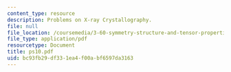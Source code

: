 ```yaml
---
content_type: resource
description: Problems on X-ray Crystallography.
file: null
file_location: /coursemedia/3-60-symmetry-structure-and-tensor-properties-of-materials-fall-2005/bc93fb29df331ea4f00abf6597da3163_ps10.pdf
file_type: application/pdf
resourcetype: Document
title: ps10.pdf
uid: bc93fb29-df33-1ea4-f00a-bf6597da3163
---
```

